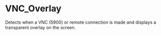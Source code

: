 # VNC_Overlay
Detects when a VNC (5900) or remote connection is made and displays a transparent overlay on the screen.


